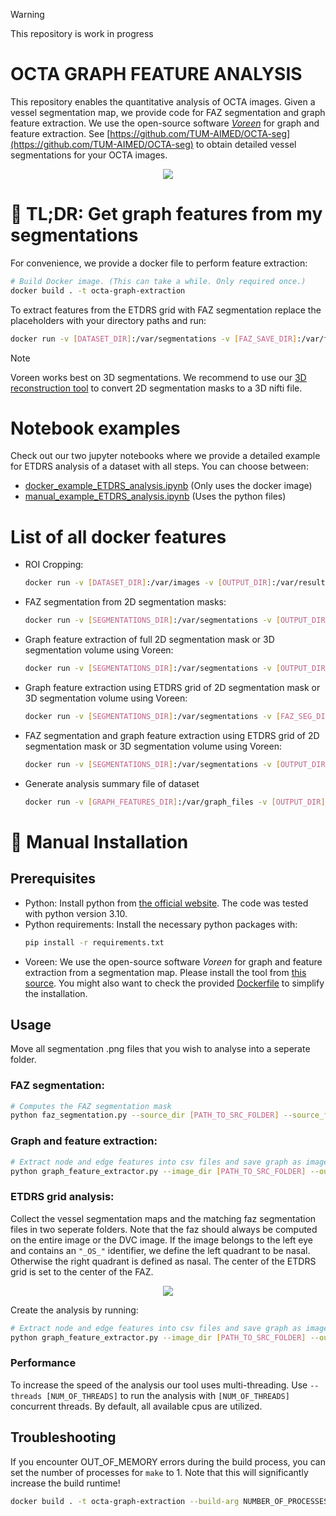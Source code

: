 > [!WARNING]
> This repository is work in progress
# OCTA GRAPH FEATURE ANALYSIS

This repository enables the quantitative analysis of OCTA images. Given a vessel segmentation map, we provide code for FAZ segmentation and graph feature extraction. We use the open-source software [*Voreen*](https://www.uni-muenster.de/Voreen/) for graph and feature extraction. See [https://github.com/TUM-AIMED/OCTA-seg](https://github.com/TUM-AIMED/OCTA-seg) to obtain detailed vessel segmentations for your OCTA images.
<div style="text-align:center">
    <img src="images/graph_extraction_pipeline.png" style="max-width:1000px">
</div>

# 🔴 TL;DR: Get graph features from my segmentations
For convenience, we provide a docker file to perform feature extraction:
```sh
# Build Docker image. (This can take a while. Only required once.)
docker build . -t octa-graph-extraction
``` 

To extract features from the ETDRS grid with FAZ segmentation replace the placeholders with your directory paths and run:
```sh
docker run -v [DATASET_DIR]:/var/segmentations -v [FAZ_SAVE_DIR]:/var/faz -v [RESULT_DIR]:/var/results octa-graph-extraction etdrs_pipeline
``` 
> [!NOTE]
> Voreen works best on 3D segmentations. We recommend to use our [3D reconstruction tool](https://github.com/TUM-AIMED/OCTA-seg#3-generate-a-3d-reconstruction-of-your-2d-segmentation-map-results-will-be-given-as-nifti-file) to convert 2D segmentation masks to a 3D nifti file.

# Notebook examples
Check out our two jupyter notebooks where we provide a detailed example for ETDRS analysis of a dataset with all steps. You can choose between:
- [docker_example_ETDRS_analysis.ipynb](./docker_example_ETDRS_analysis.ipynb) (Only uses the docker image)
- [manual_example_ETDRS_analysis.ipynb](./manual_example_ETDRS_analysis.ipynb) (Uses the python files)

# List of all docker features
- ROI Cropping: 
    ```sh
    docker run -v [DATASET_DIR]:/var/images -v [OUTPUT_DIR]:/var/results octa-graph-extraction roi
    ```
- FAZ segmentation from 2D segmentation masks:
    ```sh
    docker run -v [SEGMENTATIONS_DIR]:/var/segmentations -v [OUTPUT_DIR]:/var/faz octa-graph-extraction faz_seg [--threads THREADS] [--num_samples NUM_SAMPLES]
    ```
- Graph feature extraction of full 2D segmentation mask or 3D segmentation volume using Voreen:
    ```sh
    docker run -v [SEGMENTATIONS_DIR]:/var/segmentations -v [OUTPUT_DIR]:/var/results octa-graph-extraction graph_extraction_full [--bulge_size BULGE_SIZE] [--no_graph_image] [--no_colorize_graph] [--thresholds THRESHOLDS] [--generate_graph_file] [--threads THREADS] [--verbose]
    ```
- Graph feature extraction using ETDRS grid of 2D segmentation mask or 3D segmentation volume using Voreen:
    ```sh
    docker run -v [SEGMENTATIONS_DIR]:/var/segmentations -v [FAZ_SEG_DIR]:/var/faz -v [OUTPUT_DIR]:/var/results octa-graph-extraction graph_extraction_etdrs [--bulge_size BULGE_SIZE] [--no_graph_image] [--no_colorize_graph] [--thresholds THRESHOLDS] [--generate_graph_file] [--threads THREADS] [--verbose]
    ```
- FAZ segmentation and graph feature extraction using ETDRS grid of 2D segmentation mask or 3D segmentation volume using Voreen:
    ```sh
    docker run -v [SEGMENTATIONS_DIR]:/var/segmentations -v [OUTPUT_DIR]:/var/results octa-graph-extraction etdrs_pipeline [--bulge_size BULGE_SIZE] [--no_graph_image] [--no_colorize_graph] [--thresholds THRESHOLDS] [--generate_graph_file] [--threads THREADS] [--verbose]
    ```
- Generate analysis summary file of dataset
    ```sh
    docker run -v [GRAPH_FEATURES_DIR]:/var/graph_files -v [OUTPUT_DIR]:/var/results [-v [FAZ_DIR]:/var/faz] octa-graph-extraction analysis [--radius_thresholds THRESHOLDS] [--from_3d] [--mm HEIGHT_IN_MM] [--radius_correction_factor FACTOR] [--etdrs] [--center_radius ETDRS_CENTER_RADIUS_IN_MM] [--inner_radius ETDRS_INNER_RADIUS_IN_MM]
    ```

# 🔵 Manual Installation
## Prerequisites
- Python: Install python from [the official website](https://www.python.org/downloads/). The code was tested with python version 3.10.
- Python requirements: Install the necessary python packages with:
    ```sh
    pip install -r requirements.txt
    ```
- Voreen: We use the open-source software *Voreen* for graph and feature extraction from a segmentation map. Please install the tool from [this source](https://github.com/jqmcginnis/voreen_tools). You might also want to check the provided [Dockerfile](Dockerfile) to simplify the installation.


## Usage
Move all segmentation .png files that you wish to analyse into a seperate folder.

### FAZ segmentation:
```sh
# Computes the FAZ segmentation mask
python faz_segmentation.py --source_dir [PATH_TO_SRC_FOLDER] --source_files "/*.png" --output_dir [PATH_TO_RESULT_FOLDER]
```
### Graph and feature extraction:
```sh
# Extract node and edge features into csv files and save graph as image
python graph_feature_extractor.py --image_dir [PATH_TO_SRC_FOLDER] --output_dir [PATH_TO_RESULT_FOLDER] --voreen_tool_path [PATH_TO_BIN_FOLDER] --colorize_graph True
```
### ETDRS grid analysis:
Collect the vessel segmentation maps and the matching faz segmentation files in two seperate folders. Note that the faz should always be computed on the entire image or the DVC image. If the image belongs to the left eye and contains an `"_OS_"` identifier, we define the left quadrant to be nasal. Otherwise the right quadrant is defined as nasal. The center of the ETDRS grid is set to the center of the FAZ.
<div style="text-align:center">
    <img src="images/etdrs.png" style="max-width:900px">
</div>

Create the analysis by running:

```sh
# Extract node and edge features into csv files and save graph as image
python graph_feature_extractor.py --image_dir [PATH_TO_SRC_FOLDER] --output_dir [PATH_TO_RESULT_FOLDER] --voreen_tool_path [PATH_TO_BIN_FOLDER] --colorize_graph True --ETDRS --faz_dir [PATH_TO_FAZ_DIR]
```

### Performance
To increase the speed of the analysis our tool uses multi-threading. Use `--threads [NUM_OF_THREADS]` to run the analysis with `[NUM_OF_THREADS]` concurrent threads. By default, all available cpus are utilized.

## Troubleshooting
If you encounter OUT_OF_MEMORY errors during the build process, you can set the number of processes for `make` to 1. Note that this will significantly increase the build runtime!
```sh
docker build . -t octa-graph-extraction --build-arg NUMBER_OF_PROCESSES=1
```
